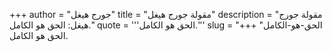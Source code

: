 +++
author = "جورج هيغل"
title = "مقولة جورج هيغل"
description = "مقولة جورج هيغل: الحق هو الكامل."
quote = '''الحق هو الكامل.''' 
slug = "الحق-هو-الكامل"
+++
الحق هو الكامل.
